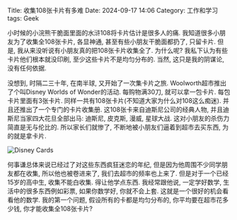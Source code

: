 Title: 收集108张卡片有多难
Date: 2024-09-17 14:06
Category: 工作和学习
tags: Geek

小时候的小浣熊干脆面里面的水浒108将卡片估计是很多人的痛. 我知道很多小朋友为了收集全108张卡片, 各显神通, 甚至有些小朋友干脆面都扔了, 只留卡片. 但是, 我从来没听说有小朋友真的把108张卡片收集全了. 为什么呢? 我私下认为有些卡片他们根本就没印刷, 至少这些卡片不是均匀分布的. 当然, 这只是我的阴谋论, 没有任何依据. 

没想到, 时隔二三十年, 在南半球, 又开始了一次集卡片之旅. Woolworth超市推出了个叫Disney Worlds of Wonder的活动. 每购物满30刀, 就可以拿一包卡片. 每包卡片里面有3张卡片. 同样一共有108张卡片(不知道大家为什么对108这么痴迷). 并且还推出了一个专门的卡片收集册. 这108张卡来自迪斯尼公司的经典人物, 并且迪斯尼当家四大花旦全部出马: 迪斯尼, 皮克斯, 漫威, 星球大战. 这对小朋友的杀伤力简直是无与伦比的. 所以家长们就惨了, 不断地被小朋友们逼着到超市去买东西, 为的就是拿卡片. 

![Disney Cards](/uploads/2024/disney.png)

何事谦总体来说已经过了对这些东西疯狂迷恋的年纪, 但是因为他周围不少同学朋友都在收集, 所以他也被卷进来了, 我们去超市的频率也上来了. 但是对于一个已经15岁的高中生, 收集不能白收集. 得让他学点东西. 我经常跟他说, 一定学好数学, 生活中的很多东西例如彩票, 如果你数学好, 你就不会上套. 这就是一个很好的机会看看他的数学. 我的第一个问题, 假设所有的卡都是均匀分布的, 你平均要在超市花多少钱, 你才能收集全108张卡片?


